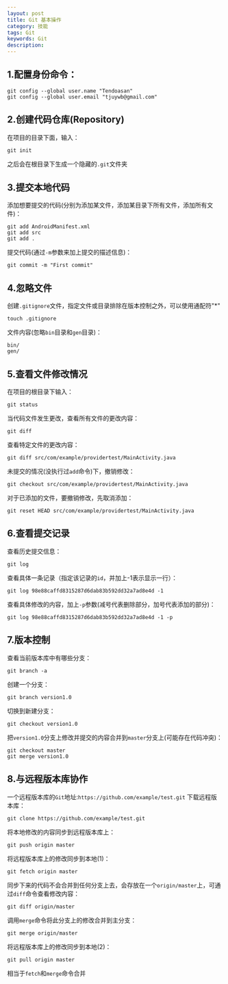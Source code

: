 ```yaml
---
layout: post
title: Git 基本操作
category: 技能
tags: Git
keywords: Git
description: 
---
```


## 1.配置身份命令：
	git config --global user.name "Tendoasan"
	git config --global user.email "tjuywb@gmail.com"

## 2.创建代码仓库(Repository)
在项目的目录下面，输入：

`git init`

之后会在根目录下生成一个隐藏的`.git`文件夹

## 3.提交本地代码
添加想要提交的代码(分别为添加某文件，添加某目录下所有文件，添加所有文件)：

    git add AndroidManifest.xml
	git add src
	git add .

提交代码(通过`-m`参数来加上提交的描述信息)：

	git commit -m "First commit"

## 4.忽略文件
创建`.gitignore`文件，指定文件或目录排除在版本控制之外，可以使用通配符"*"

	touch .gitignore

文件内容(忽略`bin`目录和`gen`目录)：

	bin/
	gen/

## 5.查看文件修改情况
在项目的根目录下输入：

	git status

当代码文件发生更改，查看所有文件的更改内容：

	git diff

查看特定文件的更改内容：

	git diff src/com/example/providertest/MainActivity.java

未提交的情况(没执行过`add`命令)下，撤销修改：

	git checkout src/com/example/providertest/MainActivity.java

对于已添加的文件，要撤销修改，先取消添加：

	git reset HEAD src/com/example/providertest/MainActivity.java

## 6.查看提交记录
查看历史提交信息：

	git log

查看具体一条记录（指定该记录的`id`，并加上-1表示显示一行）：

	git log 98e88caffd8315287d6dab83b592dd32a7ad8e4d -1

查看具体修改的内容，加上`-p`参数(减号代表删除部分，加号代表添加的部分)：

	git log 98e88caffd8315287d6dab83b592dd32a7ad8e4d -1 -p

## 7.版本控制
查看当前版本库中有哪些分支：

	git branch -a

创建一个分支：

	git branch version1.0

切换到新建分支：

	git checkout version1.0

把`version1.0`分支上修改并提交的内容合并到`master`分支上(可能存在代码冲突)：

	git checkout master
	git merge version1.0

## 8.与远程版本库协作
一个远程版本库的`Git`地址:`https://github.com/example/test.git`
下载远程版本库：

	git clone https://github.com/example/test.git

将本地修改的内容同步到远程版本库上：

	git push origin master

将远程版本库上的修改同步到本地(1)：

	git fetch origin master

同步下来的代码不会合并到任何分支上去，会存放在一个`origin/master`上，可通过`diff`命令查看修改内容：

	git diff origin/master

调用`merge`命令将此分支上的修改合并到主分支：

	git merge origin/master

将远程版本库上的修改同步到本地(2)：

	git pull origin master

相当于`fetch`和`merge`命令合并
